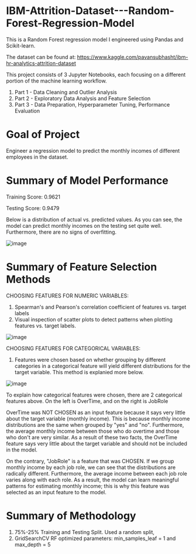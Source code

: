 # IBM-Attrition-Dataset---Random-Forest-Regression-Model

This is a Random Forest regression model I engineered using Pandas and Scikit-learn. 

The dataset can be found at: https://www.kaggle.com/pavansubhasht/ibm-hr-analytics-attrition-dataset

This project consists of 3 Jupyter Notebooks, each focusing on a different portion of the machine learning workflow.

1. Part 1 - Data Cleaning and Outlier Analysis
2. Part 2 - Exploratory Data Analysis and Feature Selection 
3. Part 3 - Data Preparation, Hyperparameter Tuning, Performance Evaluation

# Goal of Project

Engineer a regression model to predict the monthly incomes of different employees in the dataset.

# Summary of Model Performance

Training Score: 0.9621

Testing Score: 0.9479

Below is a distribution of actual vs. predicted values. As you can see, the model can predict monthly incomes on the testing set quite well. Furthermore, there are no signs of overfitting.

![image](https://user-images.githubusercontent.com/40840760/150053778-23ec1c88-d6a3-4df9-bfd8-7f4744b38ba2.png)

# Summary of Feature Selection Methods

CHOOSING FEATURES FOR NUMERIC VARIABLES:
1. Spearman's and Pearson's correlation coefficient of features vs. target labels
2. Visual inspection of scatter plots to detect patterns when plotting  features vs. target labels.
    
![image](https://user-images.githubusercontent.com/40840760/150055657-b54b00d6-ceda-4139-8441-dd0c0d0d0990.png)

CHOOSING FEATURES FOR CATEGORICAL VARIABLES:
1. Features were chosen based on whether grouping by different categories in a categorical feature  will yield different distributions for the target variable. This method is explanied more below.
       
![image](https://user-images.githubusercontent.com/40840760/150055843-4d12c5a3-5c34-45c4-bc50-fcd905177efe.png)
    
To explain how categorical features were chosen, there are 2 categorical features above. On the left is OverTime, and on the right is JobRole </b>

OverTime was NOT CHOSEN as an input feature because it says very little about the target variable (monthly income). This is because monthly income distributions are the same when grouped by "yes" and "no". Furthermore, the average monthly income between those who do overtime and those who don't are very similar. As a result of these two facts, the OverTime feature says very little about the target variable and should not be included in the model.

On the contrary, "JobRole" is a feature that was CHOSEN. If we group monthly income by each job role, we can see that the distributions are radically different. Furthermore, the average income between each job role varies along with each role. As a result, the model can learn meaningful patterns for estimating monthly income; this is why this feature was selected as an input feature to the model.
       
# Summary of Methodology

1. 75%-25% Training and Testing Split. Used a random split,
2. GridSearchCV RF optimized parameters: min_samples_leaf = 1 and max_depth = 5








